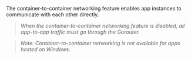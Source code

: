 
The container-to-container networking feature enables app instances to communicate with each other directly.
> *When the container-to-container networking feature is disabled, all app-to-app traffic must go through the Gorouter.*

> *Note: Container-to-container networking is not available for apps hosted on Windows.*
